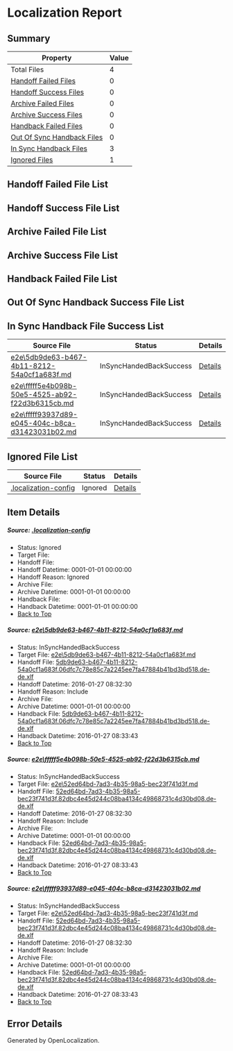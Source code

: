 # <a name='report-top'></a> Localization Report

## Summary
 Property | Value 
 -------- | ----- 
 Total Files | 4
[ Handoff Failed Files ](#handoff-failed-list)| 0
[ Handoff Success Files ](#handoff-success-list)| 0
[ Archive Failed Files ](#archive-failed-list)| 0
[ Archive Success Files ](#archive-success-list)| 0
[ Handback Failed Files ](#handback-failed-list)| 0
[ Out Of Sync Handback Files ](#outofsync-handback-success-list)| 0
[ In Sync Handback Files ](#insync-handback-success-list)| 3
[ Ignored Files ](#ignored-list)| 1

## <a name='handoff-failed-list'></a> Handoff Failed File List

## <a name='handoff-success-list'></a> Handoff Success File List

## <a name='archive-failed-list'></a> Archive Failed File List

## <a name='archive-success-list'></a> Archive Success File List

## <a name='handback-failed-list'></a> Handback Failed File List

## <a name='outofsync-handback-success-list'></a> Out Of Sync Handback Success File List

## <a name='insync-handback-success-list'></a> In Sync Handback File Success List
 Source File | Status | Details 
 ----------- | ------ | ------- 
 [e2e\5db9de63-b467-4b11-8212-54a0cf1a683f.md](https://github.com/OpenLocalizationTest/oltest/blob/ec08001f30795f72e2abb9d1b5138c4b7c8097de/e2e/5db9de63-b467-4b11-8212-54a0cf1a683f.md) | InSyncHandedBackSuccess | [Details](#973f0ab5e14992118e260b197cbd47e14b0920861)
 [e2e\fffff5e4b098b-50e5-4525-ab92-f22d3b6315cb.md](https://github.com/OpenLocalizationTest/oltest/blob/2ab15e4ef3316b49416f1fb938cba9c0fba09fb5/e2e/fffff5e4b098b-50e5-4525-ab92-f22d3b6315cb.md) | InSyncHandedBackSuccess | [Details](#b123be8e6ff9262898d6785ea8e838d192c04cab2)
 [e2e\fffff93937d89-e045-404c-b8ca-d31423031b02.md](https://github.com/OpenLocalizationTest/oltest/blob/2ab15e4ef3316b49416f1fb938cba9c0fba09fb5/e2e/fffff93937d89-e045-404c-b8ca-d31423031b02.md) | InSyncHandedBackSuccess | [Details](#b123be8e6ff9262898d6785ea8e838d192c04cab3)

## <a name='ignored-list'></a> Ignored File List
 Source File | Status | Details 
 ----------- | ------ | ------- 
 [.localization-config](https://github.com/OpenLocalizationTest/oltest/blob/2ab15e4ef3316b49416f1fb938cba9c0fba09fb5/.localization-config) | Ignored | [Details](#e4725be8631cbe979bbe0fa8b97cd75f1fd41d4d0)

## Item Details
##### <a name='e4725be8631cbe979bbe0fa8b97cd75f1fd41d4d0'></a> Source: [.localization-config](https://github.com/OpenLocalizationTest/oltest/blob/2ab15e4ef3316b49416f1fb938cba9c0fba09fb5/.localization-config)
* Status: Ignored
* Target File: 
* Handoff File: 
* Handoff Datetime: 0001-01-01 00:00:00
* Handoff Reason: Ignored
* Archive File: 
* Archive Datetime: 0001-01-01 00:00:00
* Handback File: 
* Handback Datetime: 0001-01-01 00:00:00
* [Back to Top](#report-top)

##### <a name='973f0ab5e14992118e260b197cbd47e14b0920861'></a> Source: [e2e\5db9de63-b467-4b11-8212-54a0cf1a683f.md](https://github.com/OpenLocalizationTest/oltest/blob/ec08001f30795f72e2abb9d1b5138c4b7c8097de/e2e/5db9de63-b467-4b11-8212-54a0cf1a683f.md)
* Status: InSyncHandedBackSuccess
* Target File: [e2e\5db9de63-b467-4b11-8212-54a0cf1a683f.md](https://github.com/OpenLocalizationTestOrg/oltest.de-de/blob/1fc2bcf5221e22dbe665a5f86bbab2da43ca80f8/e2e/5db9de63-b467-4b11-8212-54a0cf1a683f.md)
* Handoff File: [5db9de63-b467-4b11-8212-54a0cf1a683f.06dfc7c78e85c7a2245ee7fa47884b41bd3bd518.de-de.xlf](https://github.com/OpenLocalizationTestOrg/olhandoff/blob/d5054d915043b89e66fd03f479dbe5d8358f5f55/ol-handoff/OpenLocalizationTestOrg/oltest.de-de/tianzh/5db9de63-b467-4b11-8212-54a0cf1a683f.06dfc7c78e85c7a2245ee7fa47884b41bd3bd518.de-de.xlf)
* Handoff Datetime: 2016-01-27 08:32:30
* Handoff Reason: Include
* Archive File: 
* Archive Datetime: 0001-01-01 00:00:00
* Handback File: [5db9de63-b467-4b11-8212-54a0cf1a683f.06dfc7c78e85c7a2245ee7fa47884b41bd3bd518.de-de.xlf](https://github.com/OpenLocalizationTestOrg/olhandback/blob/4cd0799c8a7545755afb6f13b8ab012d1174dc04/ol-handback/OpenLocalizationTestOrg/oltest.de-de/tianzh/5db9de63-b467-4b11-8212-54a0cf1a683f.06dfc7c78e85c7a2245ee7fa47884b41bd3bd518.de-de.xlf)
* Handback Datetime: 2016-01-27 08:33:43
* [Back to Top](#report-top)

##### <a name='b123be8e6ff9262898d6785ea8e838d192c04cab2'></a> Source: [e2e\fffff5e4b098b-50e5-4525-ab92-f22d3b6315cb.md](https://github.com/OpenLocalizationTest/oltest/blob/2ab15e4ef3316b49416f1fb938cba9c0fba09fb5/e2e/fffff5e4b098b-50e5-4525-ab92-f22d3b6315cb.md)
* Status: InSyncHandedBackSuccess
* Target File: [e2e\52ed64bd-7ad3-4b35-98a5-bec23f741d3f.md](https://github.com/OpenLocalizationTestOrg/oltest.de-de/blob/1fc2bcf5221e22dbe665a5f86bbab2da43ca80f8/e2e/52ed64bd-7ad3-4b35-98a5-bec23f741d3f.md)
* Handoff File: [52ed64bd-7ad3-4b35-98a5-bec23f741d3f.82dbc4e45d244c08ba4134c49868731c4d30bd08.de-de.xlf](https://github.com/OpenLocalizationTestOrg/olhandoff/blob/d5054d915043b89e66fd03f479dbe5d8358f5f55/ol-handoff/OpenLocalizationTestOrg/oltest.de-de/tianzh/52ed64bd-7ad3-4b35-98a5-bec23f741d3f.82dbc4e45d244c08ba4134c49868731c4d30bd08.de-de.xlf)
* Handoff Datetime: 2016-01-27 08:32:30
* Handoff Reason: Include
* Archive File: 
* Archive Datetime: 0001-01-01 00:00:00
* Handback File: [52ed64bd-7ad3-4b35-98a5-bec23f741d3f.82dbc4e45d244c08ba4134c49868731c4d30bd08.de-de.xlf](https://github.com/OpenLocalizationTestOrg/olhandback/blob/4cd0799c8a7545755afb6f13b8ab012d1174dc04/ol-handback/OpenLocalizationTestOrg/oltest.de-de/tianzh/52ed64bd-7ad3-4b35-98a5-bec23f741d3f.82dbc4e45d244c08ba4134c49868731c4d30bd08.de-de.xlf)
* Handback Datetime: 2016-01-27 08:33:43
* [Back to Top](#report-top)

##### <a name='b123be8e6ff9262898d6785ea8e838d192c04cab3'></a> Source: [e2e\fffff93937d89-e045-404c-b8ca-d31423031b02.md](https://github.com/OpenLocalizationTest/oltest/blob/2ab15e4ef3316b49416f1fb938cba9c0fba09fb5/e2e/fffff93937d89-e045-404c-b8ca-d31423031b02.md)
* Status: InSyncHandedBackSuccess
* Target File: [e2e\52ed64bd-7ad3-4b35-98a5-bec23f741d3f.md](https://github.com/OpenLocalizationTestOrg/oltest.de-de/blob/1fc2bcf5221e22dbe665a5f86bbab2da43ca80f8/e2e/52ed64bd-7ad3-4b35-98a5-bec23f741d3f.md)
* Handoff File: [52ed64bd-7ad3-4b35-98a5-bec23f741d3f.82dbc4e45d244c08ba4134c49868731c4d30bd08.de-de.xlf](https://github.com/OpenLocalizationTestOrg/olhandoff/blob/d5054d915043b89e66fd03f479dbe5d8358f5f55/ol-handoff/OpenLocalizationTestOrg/oltest.de-de/tianzh/52ed64bd-7ad3-4b35-98a5-bec23f741d3f.82dbc4e45d244c08ba4134c49868731c4d30bd08.de-de.xlf)
* Handoff Datetime: 2016-01-27 08:32:30
* Handoff Reason: Include
* Archive File: 
* Archive Datetime: 0001-01-01 00:00:00
* Handback File: [52ed64bd-7ad3-4b35-98a5-bec23f741d3f.82dbc4e45d244c08ba4134c49868731c4d30bd08.de-de.xlf](https://github.com/OpenLocalizationTestOrg/olhandback/blob/4cd0799c8a7545755afb6f13b8ab012d1174dc04/ol-handback/OpenLocalizationTestOrg/oltest.de-de/tianzh/52ed64bd-7ad3-4b35-98a5-bec23f741d3f.82dbc4e45d244c08ba4134c49868731c4d30bd08.de-de.xlf)
* Handback Datetime: 2016-01-27 08:33:43
* [Back to Top](#report-top)


## Error Details

Generated by OpenLocalization.
